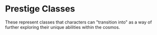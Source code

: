# Prestige Classes
These represent classes that characters can "transition into" as a way of further exploring their unique abilities within the cosmos.

